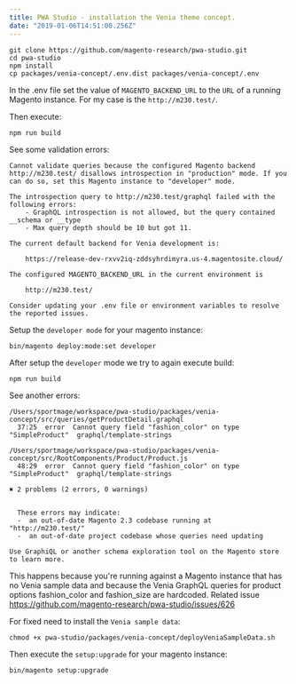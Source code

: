 ```yaml
---
title: PWA Studio - installation the Venia theme concept.
date: "2019-01-06T14:51:00.256Z"
---
```



```shell
git clone https://github.com/magento-research/pwa-studio.git
cd pwa-studio
npm install
cp packages/venia-concept/.env.dist packages/venia-concept/.env
```

In the .env file set the value of `MAGENTO_BACKEND_URL` to the `URL` of a running Magento instance. For my case is the `http://m230.test/`.

Then execute:

```shell
npm run build
```

See some validation errors:

```shell
Cannot validate queries because the configured Magento backend http://m230.test/ disallows introspection in "production" mode. If you can do so, set this Magento instance to "developer" mode.

The introspection query to http://m230.test/graphql failed with the following errors:
	- GraphQL introspection is not allowed, but the query contained __schema or __type
	- Max query depth should be 10 but got 11.

The current default backend for Venia development is:

	https://release-dev-rxvv2iq-zddsyhrdimyra.us-4.magentosite.cloud/

The configured MAGENTO_BACKEND_URL in the current environment is

	http://m230.test/

Consider updating your .env file or environment variables to resolve the reported issues.
```

Setup the `developer mode` for your magento instance:

```shell
bin/magento deploy:mode:set developer
```

After setup the `developer` mode we try to again execute build:

```shell
npm run build
```

See another errors:

```shell
/Users/sportmage/workspace/pwa-studio/packages/venia-concept/src/queries/getProductDetail.graphql
  37:25  error  Cannot query field "fashion_color" on type "SimpleProduct"  graphql/template-strings

/Users/sportmage/workspace/pwa-studio/packages/venia-concept/src/RootComponents/Product/Product.js
  48:29  error  Cannot query field "fashion_color" on type "SimpleProduct"  graphql/template-strings

✖ 2 problems (2 errors, 0 warnings)


  These errors may indicate:
  -  an out-of-date Magento 2.3 codebase running at "http://m230.test/"
  -  an out-of-date project codebase whose queries need updating

Use GraphiQL or another schema exploration tool on the Magento store to learn more.
```

This happens because you're running against a Magento instance that has no Venia sample data and because the Venia GraphQL queries for product options fashion_color and fashion_size are hardcoded.
Related issue https://github.com/magento-research/pwa-studio/issues/626

For fixed need to install the `Venia sample data`:

```shell
chmod +x pwa-studio/packages/venia-concept/deployVeniaSampleData.sh
```

Then execute the `setup:upgrade` for your magento instance:

```shell
bin/magento setup:upgrade
```
